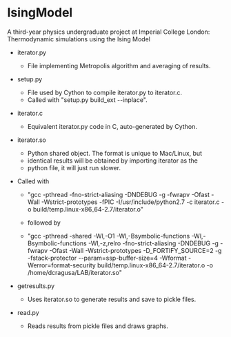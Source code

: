 # IsingModel

A third-year physics undergraduate project at Imperial College London: Thermodynamic simulations using the Ising Model

* iterator.py

  * File implementing Metropolis algorithm and averaging of results.

* setup.py

  * File used by Cython to compile iterator.py to iterator.c.
  * Called with "setup.py build_ext --inplace".

* iterator.c

  * Equivalent iterator.py code in C, auto-generated by Cython.

* iterator.so

  * Python shared object. The format is unique to Mac/Linux, but
  * identical results will be obtained by importing iterator as the
  * python file, it will just run slower.

* Called with

  * "gcc -pthread -fno-strict-aliasing -DNDEBUG -g -fwrapv -Ofast -Wall -Wstrict-prototypes -fPIC -I/usr/include/python2.7 -c iterator.c -o build/temp.linux-x86_64-2.7/iterator.o"

  * followed by

  * "gcc -pthread -shared -Wl,-O1 -Wl,-Bsymbolic-functions -Wl,-Bsymbolic-functions -Wl,-z,relro -fno-strict-aliasing -DNDEBUG -g -fwrapv -Ofast -Wall -Wstrict-prototypes -D_FORTIFY_SOURCE=2 -g -fstack-protector --param=ssp-buffer-size=4 -Wformat -Werror=format-security build/temp.linux-x86_64-2.7/iterator.o -o /home/dcragusa/LAB/iterator.so"

* getresults.py

  * Uses iterator.so to generate results and save to pickle files.

* read.py

  * Reads results from pickle files and draws graphs.
